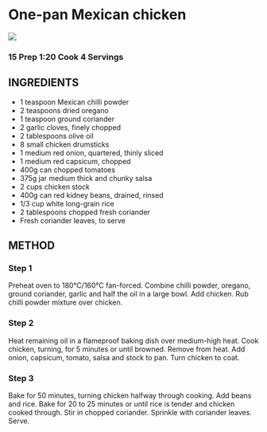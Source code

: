 # One-pan Mexican chicken
![](http://img.taste.com.au/dfMh3eRK/w720-h480-cfill-q80/taste/2016/11/one-pan-mexican-chicken-78891-1.jpeg)
### 15 Prep 1:20 Cook 4 Servings
## INGREDIENTS
* 1 teaspoon Mexican chilli powder
* 2 teaspoons dried oregano
* 1 teaspoon ground coriander
* 2 garlic cloves, finely chopped
* 2 tablespoons olive oil
* 8 small chicken drumsticks
* 1 medium red onion, quartered, thinly sliced
* 1 medium red capsicum, chopped
* 400g can chopped tomatoes
* 375g jar medium thick and chunky salsa
* 2 cups chicken stock
* 400g can red kidney beans, drained, rinsed
* 1/3 cup white long-grain rice
* 2 tablespoons chopped fresh coriander
* Fresh coriander leaves, to serve
## METHOD
### Step 1
Preheat oven to 180°C/160°C fan-forced. Combine chilli powder, oregano, ground coriander, garlic and half the oil in a large bowl. Add chicken. Rub chilli powder mixture over chicken.
### Step 2
Heat remaining oil in a flameproof baking dish over medium-high heat. Cook chicken, turning, for 5 minutes or until browned. Remove from heat. Add onion, capsicum, tomato, salsa and stock to pan. Turn chicken to coat.
### Step 3
Bake for 50 minutes, turning chicken halfway through cooking. Add beans and rice. Bake for 20 to 25 minutes or until rice is tender and chicken cooked through. Stir in chopped coriander. Sprinkle with coriander leaves. Serve.
